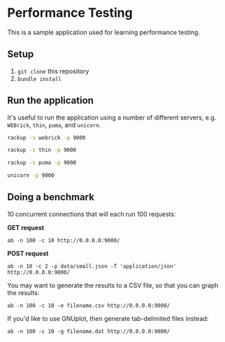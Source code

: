# Performance Testing

This is a sample application used for learning performance testing.

## Setup

1. `git clone` this repository
2. `bundle install`

## Run the application

It's useful to run the application using a number of different
servers, e.g. `WEBrick`, `thin`, `puma`, and `unicorn`.

```bash
rackup -s webrick -p 9000
```

```bash
rackup -s thin -p 9000
```

```bash
rackup -s puma -p 9000
```

```bash
unicorn -p 9000
```

## Doing a benchmark

10 concurrent connections that will each run 100 requests:

**GET request**

```plain
ab -n 100 -c 10 http://0.0.0.0:9000/
```

**POST request**

```plain
ab -n 10 -c 2 -p data/small.json -T 'application/json' http://0.0.0.0:9000/
```

You may want to generate the results to a CSV file, so that you can graph the results:

```plain
ab -n 100 -c 10 -e filename.csv http://0.0.0.0:9000/
```

If you'd like to use GNUplot, then generate tab-delimited files instead:

```plain
ab -n 100 -c 10 -g filename.dat http://0.0.0.0:9000/
```

